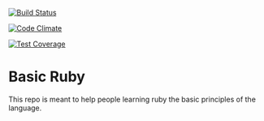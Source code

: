 [![Build Status](https://travis-ci.org/francisco-rojas/basic_ruby.svg?branch=master)](https://travis-ci.org/francisco-rojas/basic_ruby)

[![Code Climate](https://codeclimate.com/github/francisco-rojas/basic_ruby/badges/gpa.svg)](https://codeclimate.com/github/francisco-rojas/basic_ruby)

[![Test Coverage](https://codeclimate.com/github/francisco-rojas/basic_ruby/badges/coverage.svg)](https://codeclimate.com/github/francisco-rojas/basic_ruby/coverage)

# Basic Ruby
This repo is meant to help people learning ruby the basic principles of the language.
